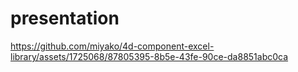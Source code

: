 # presentation

https://github.com/miyako/4d-component-excel-library/assets/1725068/87805395-8b5e-43fe-90ce-da8851abc0ca
